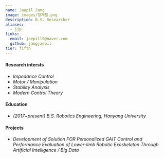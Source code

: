 ```yaml
---
name: Jaepil Jang
image: images/장재필.png
description: B.S. Researcher
aliases:
  - jjp
links:
  email: jaepill9@naver.com
  github: jangjaepil
tier: fifth
---
```

#### **Research intersts**
- *Impedance Control* 
- *Motor / Manipulation*
- *Stability Analysis*
- *Modern Control Theory*


#### **Education**
- *(2017~present) B.S. Robotics Engineering, Hanyang University*

#### **Projects**
- *Development of Solution FOR Personalized GAIT Control and Performance Evaluation of Lower-limb Robotic Exoskeleton Through Artificial Intelligence / Big Data*
